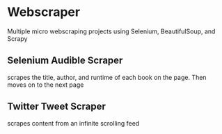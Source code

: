 # Webscraper
Multiple micro webscraping projects using Selenium, BeautifulSoup, and Scrapy

## Selenium Audible Scraper
scrapes the title, author, and runtime of each book on the page. Then moves on to the next page

## Twitter Tweet Scraper
scrapes content from an infinite scrolling feed